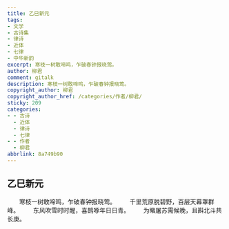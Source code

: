 ```yaml
---
title: 乙巳新元
tags:
- 文学
- 古诗集
- 律诗
- 近体
- 七律
- 中华新韵
excerpt: 寒枝一树敢啼鸣，乍破春钟报晓莺。
author: 柳君
comment: gitalk
description: 寒枝一树敢啼鸣，乍破春钟报晓莺。
copyright_author: 柳君
copyright_author_href: /categories/作者/柳君/
sticky: 209
categories:
- - 古诗
  - 近体
  - 律诗
  - 七律
- - 作者
  - 柳君
abbrlink: 8a749b90
---
```

## 乙巳新元

&emsp;&emsp;寒枝一树敢啼鸣，乍破春钟报晓莺。
&emsp;&emsp;千里荒原脱碧野，百层天幕罩群峰。
&emsp;&emsp;东风吹雪时时醒，喜鹊啄年日日青。
&emsp;&emsp;为睹屠苏需候晚，且斟北斗共长庚。